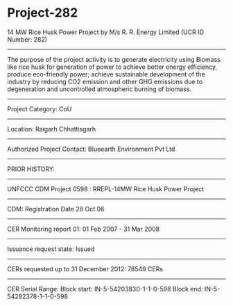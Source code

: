 # Project-282
14 MW Rice Husk Power Project by M/s R. R. Energy Limited (UCR ID Number: 282)
________________
The purpose of the project activity is to generate electricity using Biomass like rice husk for generation of power to achieve better energy efficiency, produce eco-friendly power; achieve sustainable development of the industry by reducing CO2 emission and other GHG emissions due to degeneration and uncontrolled atmospheric burning of biomass.
_________________
Project Category: CoU
_____________
Location: Raigarh Chhattisgarh
______________
Authorized Project Contact: Blueearth Environment Pvt Ltd
___________________
PRIOR HISTORY:
________________
UNFCCC CDM Project 0598 : RREPL-14MW Rice Husk Power Project
______________
CDM: Registration Date	28 Oct 06 
_____________
CER Monitoring report 01: 01 Feb 2007 - 31 Mar 2008 
__________
Issuance request state: Issued
________________
CERs requested up to 31 December 2012: 78549 CERs
_________________
CER Serial Range: Block start: IN-5-54203830-1-1-0-598      Block end: IN-5-54282378-1-1-0-598

